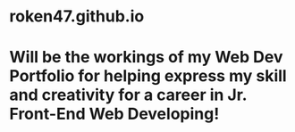 # roken47.github.io

# Will be the workings of my Web Dev Portfolio for helping express my skill and creativity for a career in Jr. Front-End Web Developing!
